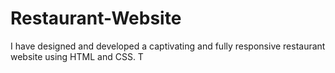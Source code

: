 # Restaurant-Website
I have designed and developed a captivating and fully responsive restaurant website using HTML and CSS. T
